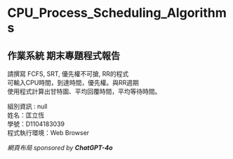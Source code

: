 # CPU_Process_Scheduling_Algorithms

## 作業系統 期末專題程式報告
請撰寫 FCFS, SRT, 優先權不可搶, RR的程式  
可輸入CPU時間，到達時間，優先權。與RR週期  
使用程式計算出甘特圖、平均回覆時間，平均等待時間。  


組別資訊 : null  
姓名：匡立恆  
學號：D1104183039  
程式執行環境：Web Browser


*網頁布局 sponsored by **ChatGPT-4o***
